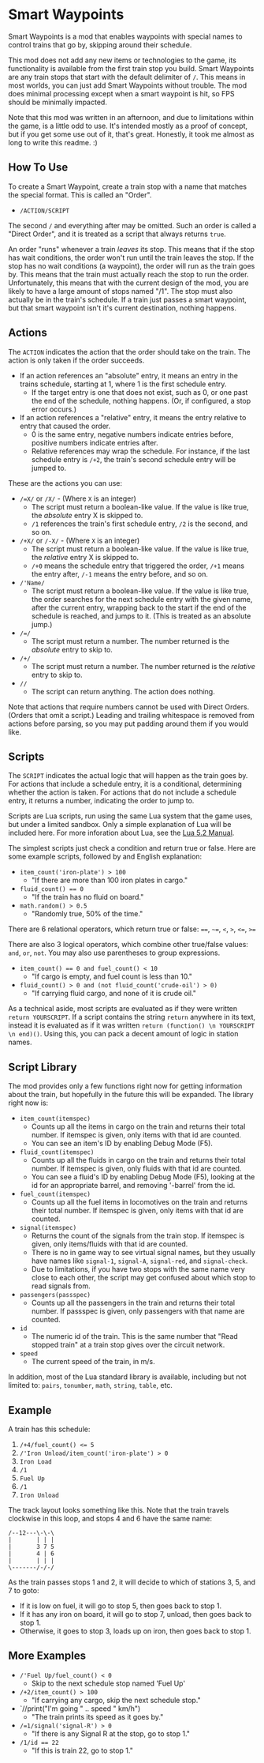 # Smart Waypoints

Smart Waypoints is a mod that enables waypoints with special names to control trains that go by, skipping around their schedule.

This mod does not add any new items or technologies to the game, its functionality is available from the first train stop you build. Smart Waypoints are any train stops that start with the default delimiter of `/`. This means in most worlds, you can just add Smart Waypoints without trouble. The mod does minimal processing
except when a smart waypoint is hit, so FPS should be minimally impacted.

Note that this mod was written in an afternoon, and due to limitations within the game, is a little odd to use. It's intended mostly as a proof of concept, but if you get some use out of it, that's great. Honestly, it took me almost as long to write this readme. :)

## How To Use

To create a Smart Waypoint, create a train stop with a name that matches the special format. This is called an "Order".

 - `/ACTION/SCRIPT`

The second `/` and everything after may be omitted. Such an order is called a "Direct Order", and it is treated as a script that always returns `true`.

An order "runs" whenever a train *leaves* its stop. This means that if the stop has wait conditions, the order won't run until the train leaves the stop. If the stop has no wait conditions (a waypoint), the order will run as the train goes by. This means that the train must actually reach the stop to run the order. Unfortunately, this means that with the current design of the mod, you are likely to have a large amount of stops named "/1". The stop must also actually be in the train's schedule. If a train just passes a smart waypoint, but that smart waypoint isn't it's current destination, nothing happens.

## Actions

The `ACTION` indicates the action that the order should take on the train. The action is only taken if the order succeeds.

 - If an action references an "absolute" entry, it means an entry in the trains schedule, starting at 1, where 1 is the first schedule entry.
   - If the target entry is one that does not exist, such as 0, or one past the end of the schedule, nothing happens. (Or, if configured, a stop error occurs.)
 - If an action references a "relative" entry, it means the entry relative to entry that caused the order.
   - 0 is the same entry, negative numbers indicate entries before, positive numbers indicate entries after.
   - Relative references may wrap the schedule. For instance, if the last schedule entry is `/+2`, the train's second schedule entry will be jumped to.

These are the actions you can use:

 - `/=X/` or `/X/` - (Where `X` is an integer)
   - The script must return a boolean-like value. If the value is like true, the *absolute* entry X is skipped to.
   - `/1` references the train's first schedule entry, `/2` is the second, and so on.
 - `/+X/` or `/-X/` - (Where `X` is an integer)
   - The script must return a boolean-like value. If the value is like true, the *relative* entry X is skipped to.
   - `/+0` means the schedule entry that triggered the order, `/+1` means the entry after, `/-1` means the entry before, and so on.
 - `/'Name/`
   - The script must return a boolean-like value. If the value is like true, the order searches for the next schedule entry with the given name, after the current entry, wrapping back to the start if the end of the schedule is reached, and jumps to it. (This is treated as an absolute jump.)
 - `/=/`
   - The script must return a number. The number returned is the *absolute* entry to skip to.
 - `/+/`
   - The script must return a number. The number returned is the *relative* entry to skip to.
 - `//`
   - The script can return anything. The action does nothing.

Note that actions that require numbers cannot be used with Direct Orders. (Orders that omit a script.) Leading and trailing whitespace is removed from actions before parsing, so you may put padding around them if you would like.

## Scripts

The `SCRIPT` indicates the actual logic that will happen as the train goes by. For actions that include a schedule entry, it is a conditional, determining whether the action is taken. For actions that do not include a schedule entry, it returns a number, indicating the order to jump to.

Scripts are Lua scripts, run using the same Lua system that the game uses, but under a limited sandbox. Only a simple explanation of Lua will be included here. For more inforation about Lua, see the [Lua 5.2 Manual](https://www.lua.org/manual/5.2/).

The simplest scripts just check a condition and return true or false. Here are some example scripts, followed by and English explanation:

 - `item_count('iron-plate') > 100`
   - "If there are more than 100 iron plates in cargo."
 - `fluid_count() == 0`
   - "If the train has no fluid on board."
 - `math.random() > 0.5`
   - "Randomly true, 50% of the time."

There are 6 relational operators, which return true or false: `==`, `~=`, `<`, `>`, `<=`, `>=`

There are also 3 logical operators, which combine other true/false values: `and`, `or`, `not`. You may also use parentheses to group expressions.

 - `item_count() == 0 and fuel_count() < 10`
   - "If cargo is empty, and fuel count is less than 10."
 - `fluid_count() > 0 and (not fluid_count('crude-oil') > 0)`
   - "If carrying fluid cargo, and none of it is crude oil."
   
As a technical aside, most scripts are evaluated as if they were written `return YOURSCRIPT`. If a script contains the string `return` anywhere in its text, instead it is evaluated as if it was written `return (function() \n YOURSCRIPT \n end)()`. Using this, you can pack a decent amount of logic in station names.

## Script Library

The mod provides only a few functions right now for getting information about the train, but hopefully in the future this will be expanded. The library right now is:

 - `item_count(itemspec)`
   - Counts up all the items in cargo on the train and returns their total number. If itemspec is given, only items with that id are counted.
   - You can see an item's ID by enabling Debug Mode (F5).
 - `fluid_count(itemspec)`
   - Counts up all the fluids in cargo on the train and returns their total number. If itemspec is given, only fluids with that id are counted.
   - You can see a fluid's ID by enabling Debug Mode (F5), looking at the id for an appropriate barrel, and removing '-barrel' from the id.
 - `fuel_count(itemspec)`
   - Counts up all the fuel items in locomotives on the train and returns their total number. If itemspec is given, only items with that id are counted.
 - `signal(itemspec)`
   - Returns the count of the signals from the train stop. If itemspec is given, only items/fluids with that id are counted.
   - There is no in game way to see virtual signal names, but they usually have names like `signal-1`, `signal-A`, `signal-red`, and `signal-check`.
   - Due to limitations, if you have two stops with the same name very close to each other, the script may get confused about which stop to read signals from.
 - `passengers(passspec)`
   - Counts up all the passengers in the train and returns their total number. If passspec is given, only passengers with that name are counted.
 - `id`
   - The numeric id of the train. This is the same number that "Read stopped train" at a train stop gives over the circuit network.
 - `speed`
   - The current speed of the train, in m/s.

In addition, most of the Lua standard library is available, including but not limited to: `pairs`, `tonumber`, `math`, `string`, `table`, etc.

## Example

A train has this schedule:

 1. `/+4/fuel_count() <= 5`
 2. `/'Iron Unload/item_count('iron-plate') > 0`
 3. `Iron Load`
 4. `/1`
 5. `Fuel Up`
 6. `/1`
 7. `Iron Unload`
 
The track layout looks something like this. Note that the train travels clockwise in this loop, and stops 4 and 6 have the same name:

    /--12---\-\-\
    |       | | |
    |       3 7 5
    |       4 | 6
    |       | | |
    \-------/-/-/

As the train passes stops 1 and 2, it will decide to which of stations 3, 5, and 7 to goto:

 - If it is low on fuel, it will go to stop 5, then goes back to stop 1.
 - If it has any iron on board, it will go to stop 7, unload, then goes back to stop 1.
 - Otherwise, it goes to stop 3, loads up on iron, then goes back to stop 1.

## More Examples

 - `/'Fuel Up/fuel_count() < 0`
   - Skip to the next schedule stop named 'Fuel Up'
 - `/+2/item_count() > 100`
   - "If carrying any cargo, skip the next schedule stop."
 - `//print("I'm going " .. speed " km/h")
   - "The train prints its speed as it goes by."
 - `/=1/signal('signal-R') > 0`
   - "If there is any Signal R at the stop, go to stop 1."
 - `/1/id == 22`
   - "If this is train 22, go to stop 1."

